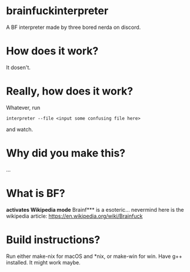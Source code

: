 # brainfuckinterpreter
A BF interpreter made by three bored nerda on discord.

# How does it work?
It dosen't.

# Really, how does it work?
Whatever, run 
```
interpreter --file <input some confusing file here>
```
and watch.

# Why did you make this?
...

# What is BF?
**activates Wikipedia mode**
Brainf*** is a esoteric...
nevermind here is the wikipedia article:
https://en.wikipedia.org/wiki/Brainfuck

# Build instructions?
Run either make-nix for macOS and \*nix, or make-win for win. Have g++ installed. It might work maybe.
